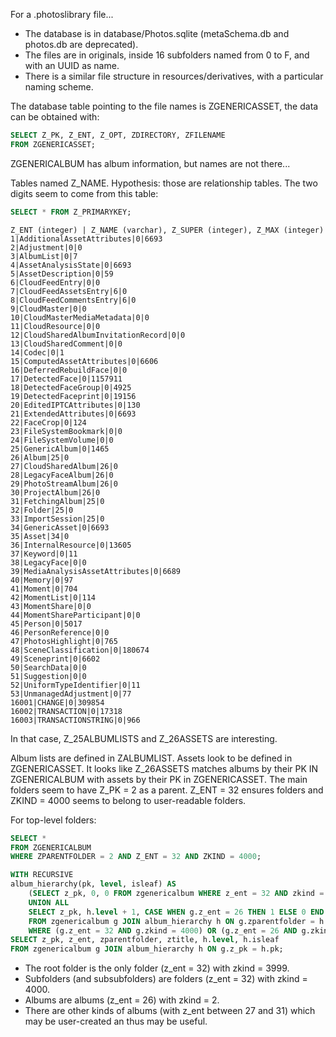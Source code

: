 For a .photoslibrary file...

- The database is in database/Photos.sqlite (metaSchema.db and photos.db are deprecated).
- The files are in originals, inside 16 subfolders named from 0 to F, and with an UUID as name.
- There is a similar file structure in resources/derivatives, with a particular naming scheme.

The database table pointing to the file names is ZGENERICASSET, the data can be obtained with:

```sql
SELECT Z_PK, Z_ENT, Z_OPT, ZDIRECTORY, ZFILENAME
FROM ZGENERICASSET;
```

ZGENERICALBUM has album information, but names are not there...

Tables named Z_<two digits>NAME. Hypothesis: those are relationship tables. The two digits seem to come from this table:

```sql
SELECT * FROM Z_PRIMARYKEY;
```

```
Z_ENT (integer) | Z_NAME (varchar), Z_SUPER (integer), Z_MAX (integer)
1|AdditionalAssetAttributes|0|6693
2|Adjustment|0|0
3|AlbumList|0|7
4|AssetAnalysisState|0|6693
5|AssetDescription|0|59
6|CloudFeedEntry|0|0
7|CloudFeedAssetsEntry|6|0
8|CloudFeedCommentsEntry|6|0
9|CloudMaster|0|0
10|CloudMasterMediaMetadata|0|0
11|CloudResource|0|0
12|CloudSharedAlbumInvitationRecord|0|0
13|CloudSharedComment|0|0
14|Codec|0|1
15|ComputedAssetAttributes|0|6606
16|DeferredRebuildFace|0|0
17|DetectedFace|0|1157911
18|DetectedFaceGroup|0|4925
19|DetectedFaceprint|0|19156
20|EditedIPTCAttributes|0|130
21|ExtendedAttributes|0|6693
22|FaceCrop|0|124
23|FileSystemBookmark|0|0
24|FileSystemVolume|0|0
25|GenericAlbum|0|1465
26|Album|25|0
27|CloudSharedAlbum|26|0
28|LegacyFaceAlbum|26|0
29|PhotoStreamAlbum|26|0
30|ProjectAlbum|26|0
31|FetchingAlbum|25|0
32|Folder|25|0
33|ImportSession|25|0
34|GenericAsset|0|6693
35|Asset|34|0
36|InternalResource|0|13605
37|Keyword|0|11
38|LegacyFace|0|0
39|MediaAnalysisAssetAttributes|0|6689
40|Memory|0|97
41|Moment|0|704
42|MomentList|0|114
43|MomentShare|0|0
44|MomentShareParticipant|0|0
45|Person|0|5017
46|PersonReference|0|0
47|PhotosHighlight|0|765
48|SceneClassification|0|180674
49|Sceneprint|0|6602
50|SearchData|0|0
51|Suggestion|0|0
52|UniformTypeIdentifier|0|11
53|UnmanagedAdjustment|0|77
16001|CHANGE|0|309854
16002|TRANSACTION|0|17318
16003|TRANSACTIONSTRING|0|966
```

In that case, Z_25ALBUMLISTS and Z_26ASSETS are interesting.

Album lists are defined in ZALBUMLIST.
Assets look to be defined in ZGENERICASSET.
It looks like Z_26ASSETS matches albums by their PK IN ZGENERICALBUM with assets by their PK in ZGENERICASSET.
The main folders seem to have Z_PK = 2 as a parent. Z_ENT = 32 ensures folders and ZKIND = 4000 seems to belong to user-readable folders.

For top-level folders:

```sql
SELECT *
FROM ZGENERICALBUM
WHERE ZPARENTFOLDER = 2 AND Z_ENT = 32 AND ZKIND = 4000;
```

```sql
WITH RECURSIVE
album_hierarchy(pk, level, isleaf) AS
    (SELECT z_pk, 0, 0 FROM zgenericalbum WHERE z_ent = 32 AND zkind = 3999
    UNION ALL
    SELECT z_pk, h.level + 1, CASE WHEN g.z_ent = 26 THEN 1 ELSE 0 END
    FROM zgenericalbum g JOIN album_hierarchy h ON g.zparentfolder = h.pk
    WHERE (g.z_ent = 32 AND g.zkind = 4000) OR (g.z_ent = 26 AND g.zkind = 2))
SELECT z_pk, z_ent, zparentfolder, ztitle, h.level, h.isleaf
FROM zgenericalbum g JOIN album_hierarchy h ON g.z_pk = h.pk;
```

- The root folder is the only folder (z_ent = 32) with zkind = 3999.
- Subfolders (and subsubfolders) are folders (z_ent = 32) with zkind = 4000.
- Albums are albums (z_ent = 26) with zkind = 2.
- There are other kinds of albums (with z_ent between 27 and 31) which may be user-created an thus may be useful.

